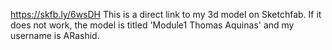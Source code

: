 https://skfb.ly/6wsDH
This is a direct link to my 3d model on Sketchfab.
If it does not work, the model is titled 'Module1 Thomas Aquinas' and my username is ARashid.
